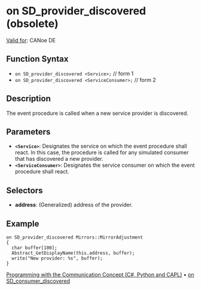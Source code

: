 # on SD_provider_discovered (obsolete)

[Valid for](../../../Shared/FeatureAvailability.md): CANoe DE

## Function Syntax

- `on SD_provider_discovered <Service>;` // form 1
- `on SD_provider_discovered <ServiceConsumer>;` // form 2

## Description

The event procedure is called when a new service provider is discovered.

## Parameters

- **`<Service>`**: Designates the service on which the event procedure shall react. In this case, the procedure is called for any simulated consumer that has discovered a new provider.
- **`<ServiceConsumer>`**: Designates the service consumer on which the event procedure shall react.

## Selectors

- **address**: (Generalized) address of the provider.

## Example

```plaintext
on SD_provider_discovered Mirrors::MirrorAdjustment
{
  char buffer[100];
  Abstract_GetDisplayName(this.address, buffer);
  write("New provider: %s", buffer);
}
```

[Programming with the Communication Concept (C#, Python and CAPL)](../../../CANoeCANalyzer/CommunicationConcept/Programming/CCP.md) • [on SD_consumer_discovered](CAPLfunctionOnSDConsumerDiscovered.md)
